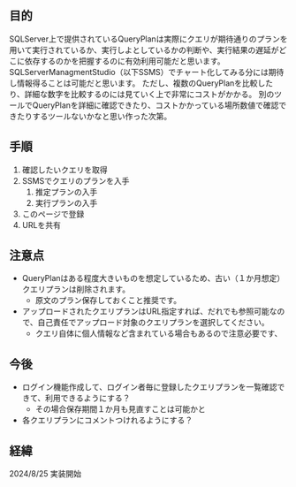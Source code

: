 ## 目的
SQLServer上で提供されているQueryPlanは実際にクエリが期待通りのプランを用いて実行されているか、実行しよとしているかの判断や、実行結果の遅延がどこに依存するのかを把握するのに有効利用可能だと思います。SQLServerManagmentStudio（以下SSMS）でチャート化してみる分には期待し情報得ることは可能だと思います。
ただし、複数のQueryPlanを比較したり、詳細な数字を比較するのには見ていく上で非常にコストがかかる。
別のツールでQueryPlanを詳細に確認できたり、コストかかっている場所数値で確認できたりするツールないかなと思い作った次第。

## 手順
1. 確認したいクエリを取得
1. SSMSでクエリのプランを入手
    1. 推定プランの入手
    1. 実行プランの入手
1. このページで登録
1. URLを共有


## 注意点
- QueryPlanはある程度大きいものを想定しているため、古い（１か月想定）クエリプランは削除されます。
    - 原文のプラン保存しておくこと推奨です。
- アップロードされたクエリプランはURL指定すれば、だれでも参照可能なので、自己責任でアップロード対象のクエリプランを選択してください。
    - クエリ自体に個人情報など含まれている場合もあるので注意必要です、

## 今後
- ログイン機能作成して、ログイン者毎に登録したクエリプランを一覧確認できて、利用できるようにする？
    - その場合保存期間１か月も見直すことは可能かと
- 各クエリプランにコメントつけれるようにする？

## 経緯
2024/8/25 実装開始